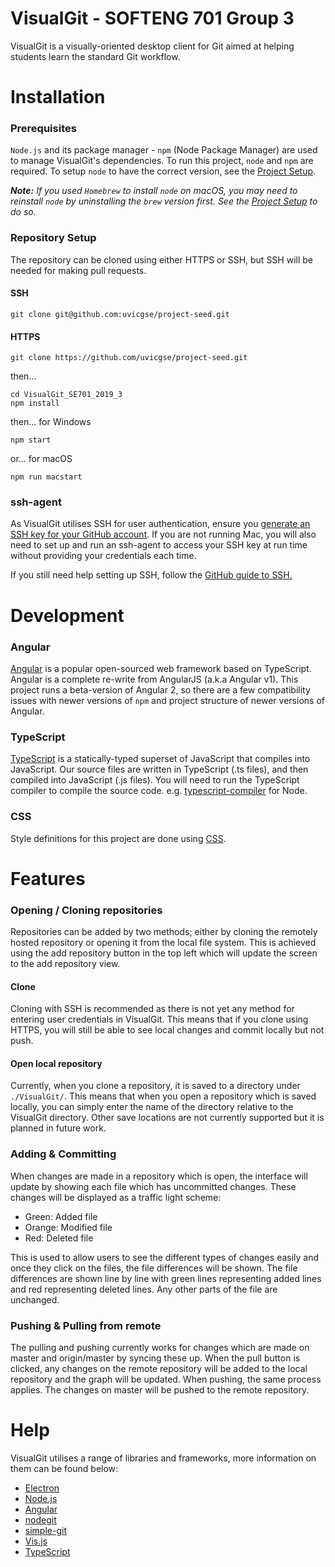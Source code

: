 # VisualGit - SOFTENG 701 Group 3

VisualGit is a visually-oriented desktop client for Git aimed at helping students learn the standard Git workflow.

# Installation

### Prerequisites

`Node.js` and its package manager - `npm` (Node Package Manager) are used to manage VisualGit's dependencies. To run 
this project, `node` and `npm` are required. To setup `node` to have the correct version, see the 
[Project Setup](https://github.com/uvicgse/project-virtual-team-1/wiki/Project-Setup).

**_Note:_** _If you used `Homebrew` to install `node` on macOS, you may need to reinstall `node` by uninstalling the `brew` 
version first. See the [Project Setup](https://github.com/uvicgse/project-virtual-team-1/wiki/Project-Setup) to do so._

### Repository Setup
The repository can be cloned using either HTTPS or SSH, but SSH will be needed for making pull requests.

#### SSH
````
git clone git@github.com:uvicgse/project-seed.git
````

#### HTTPS
````
git clone https://github.com/uvicgse/project-seed.git
````
then...

````
cd VisualGit_SE701_2019_3
npm install
````
then... for Windows 
````
npm start
````

or... for macOS
````
npm run macstart
````

### ssh-agent
As VisualGit utilises SSH for user authentication, ensure you 
[generate an SSH key for your GitHub account](https://help.github.com/articles/generating-a-new-ssh-key-and-adding-it-to-the-ssh-agent/). 
If you are not running Mac, you will also need to set up and run an ssh-agent to access your SSH key at run time 
without providing your credentials each time.

If you still need help setting up SSH, follow the [GitHub guide to SSH.](https://help.github.com/en/articles/connecting-to-github-with-ssh)
# Development

### Angular
[Angular](https://angular.io/) is a popular open-sourced web framework based on TypeScript. Angular is a complete 
re-write from AngularJS (a.k.a Angular v1). This project runs a beta-version of Angular 2, so there are a few 
compatibility issues with newer versions of `npm` and project structure of newer versions of Angular. 

### TypeScript
[TypeScript](https://www.typescriptlang.org/) is a statically-typed superset of JavaScript that compiles into JavaScript. 
Our source files are written in TypeScript (.ts files), and then compiled into JavaScript (.js files). You will need to 
run the TypeScript compiler to compile the source code. e.g. [typescript-compiler](https://www.npmjs.com/package/typescript-compiler) 
for Node.

### CSS
Style definitions for this project are done using [CSS](https://www.w3.org/Style/CSS/Overview.en.html).

# Features

### Opening / Cloning repositories
Repositories can be added by two methods; either by cloning the remotely hosted repository or opening it from the local 
file system. This is achieved using the add repository button in the top left which will update the screen to the add 
repository view.

#### Clone
Cloning with SSH is recommended as there is not yet any method for entering user credentials in VisualGit. This means 
that if you clone using HTTPS, you will still be able to see local changes and commit locally but not push.

#### Open local repository
Currently, when you clone a repository, it is saved to a directory under `./VisualGit/`. This means that when you open a
 repository which is saved locally, you can simply enter the name of the directory relative to the VisualGit directory. 
 Other save locations are not currently supported but it is planned in future work.

### Adding & Committing
When changes are made in a repository which is open, the interface will update by showing each file which has uncommitted 
changes. These changes will be displayed as a traffic light scheme:
 - Green: Added file
 - Orange: Modified file
 - Red: Deleted file

This is used to allow users to see the different types of changes easily and once they click on the files, the file 
differences will be shown. The file differences are shown line by line with green lines representing added lines and 
red representing deleted lines. Any other parts of the file are unchanged.

### Pushing & Pulling from remote
The pulling and pushing currently works for changes which are made on master and origin/master by syncing these up. 
When the pull button is clicked, any changes on the remote repository will be added to the local repository and the 
graph will be updated. When pushing, the same process applies. The changes on master will be pushed to the remote 
repository.


# Help
VisualGit utilises a range of libraries and frameworks, more information on them can be found below:

 - [Electron](http://electron.atom.io/)
 - [Node.js](https://nodejs.org/en/about/)
 - [Angular](https://angular.io/)
 - [nodegit](http://www.nodegit.org/)
 - [simple-git](https://www.npmjs.com/package/simple-git)
 - [Vis.js](http://visjs.org/docs/network/)
 - [TypeScript](https://www.typescriptlang.org/)
